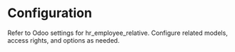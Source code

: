 # Configuration

Refer to Odoo settings for hr_employee_relative. Configure related models, access rights, and options as needed.
